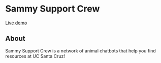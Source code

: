 # Sammy Support Crew

[Live demo](https://sammy.b.mcarr.one)

## About

Sammy Support Crew is a network of animal chatbots that help you find resources at UC Santa Cruz!
